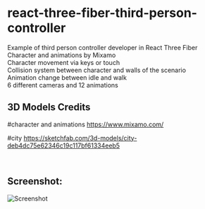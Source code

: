 # react-three-fiber-third-person-controller

Example of third person controller developer in React Three Fiber<br>
Character and animations by Mixamo<br>
Character movement via keys or touch<br>
Collision system between character and walls of the scenario<br>
Animation change between idle and walk<br>
6 different cameras and 12 animations

## 3D Models Credits

#character and animations
https://www.mixamo.com/

#city
https://sketchfab.com/3d-models/city-deb4dc75e62346c19c117bf61334eeb5

<br>

## Screenshot:

![Screenshot](https://www.aroundweb.it/screenshot/thirdpersoncontroller.jpg)
